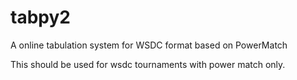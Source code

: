 # tabpy2
A online tabulation system for WSDC format based on PowerMatch

This should be used for wsdc tournaments with power match only. 
